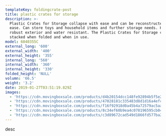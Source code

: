 ```yaml
---
templateKey: foldingcrate-post
title: plastic crates for storage
description: >-
  Plastic Crates for Storage collapse with ease and can be reconstructed with
  ease. Can store toys and household items and further storage needs. Has a
  robust exterior and water resistant. The Plastic Crates for Storage can be
  stacked when folded and when in use.
model: 6040355C
external_long: '600'
external_width: '400'
external_height: '355'
internal_long: '560'
internal_width: '360'
internal_height: '330'
folded_height: 'NULL'
volumn: '66.5'
weight: '3.2'
date: 2019-01-27T03:51:19.829Z
images:
  - 'https://cdn.movingboxsale.com/products/d4b20154dcc148fe92894b5f5e2a8a03.jpg'
  - 'https://cdn.movingboxsale.com/products/47028181c335483d8d1d16a4efc91698.jpg'
  - 'https://cdn.movingboxsale.com/products/f16f92918d0a45b4a72579ac5aa662a0.jpg'
  - 'https://cdn.movingboxsale.com/products/8c34ef60b9ea4c078196595cb04ff8c9.jpg'
  - 'https://cdn.movingboxsale.com/products/c3d89672cad549d1866fd577ba26b131.jpg'
---
```

desc
